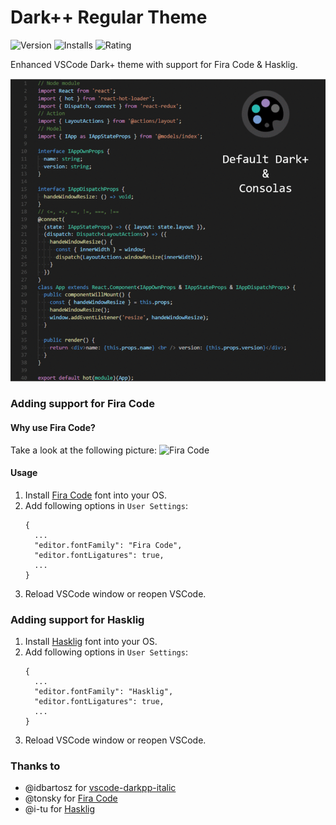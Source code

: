 # Dark++ Regular Theme
![Version](https://vsmarketplacebadge.apphb.com/version-short/mizyind.darkpp-regular.svg) ![Installs](https://vsmarketplacebadge.apphb.com/installs-short/mizyind.darkpp-regular.svg) ![Rating](https://vsmarketplacebadge.apphb.com/rating-short/mizyind.darkpp-regular.svg)

Enhanced VSCode Dark+ theme with support for Fira Code & Hasklig.

![Theme Overview](https://raw.githubusercontent.com/miZyind/vscode-darkpp-regular/master/assets/overview.gif)

### Adding support for **Fira Code**

#### Why use Fira Code?
Take a look at the following picture:
![Fira Code](https://raw.githubusercontent.com/tonsky/FiraCode/master/extras/ligatures.png)

#### Usage
1. Install [Fira Code](https://github.com/tonsky/FiraCode) font into your OS.
2. Add following options in `User Settings`:
    ```
    {
      ...
      "editor.fontFamily": "Fira Code",
      "editor.fontLigatures": true,
      ...
    }
    ```
2. Reload VSCode window or reopen VSCode.

### Adding support for **Hasklig**
1. Install [Hasklig](https://github.com/i-tu/Hasklig) font into your OS.
2. Add following options in `User Settings`:
    ```
    {
      ...
      "editor.fontFamily": "Hasklig",
      "editor.fontLigatures": true,
      ...
    }
    ```
2. Reload VSCode window or reopen VSCode.

### Thanks to
- @idbartosz for [vscode-darkpp-italic](https://github.com/idbartosz/vscode-darkpp-italic)
- @tonsky for [Fira Code](https://github.com/tonsky/FiraCode)
- @i-tu for [Hasklig](https://github.com/i-tu/Hasklig)
